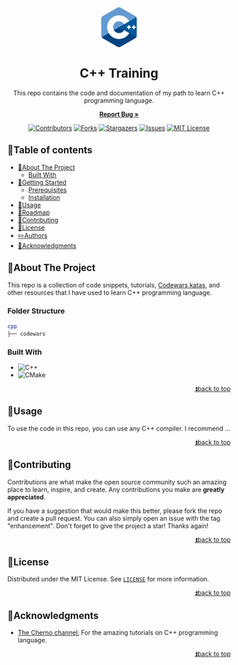 <!--
MARKDOWN IMAGES & BADGES
* https://www.markdownguide.org/basic-syntax/#reference-style-links
* https://github.com/Ileriayo/markdown-badges

EMOJIS
* https://gist.github.com/rxaviers/7360908

Find and replace the following text with the name of the project:
	cpp
-->

<div align="center" id="readme-top">

<img src=".fig/cpp_logo.png" alt="Logo" width="80"/>

<!-- omit in toc -->

# C++ Training

This repo contains the code and documentation of my path to learn C++ programming language.

[**Report Bug »**](https://github.com/cychitivav/cpp/issues)

[![Contributors](https://img.shields.io/github/contributors/cychitivav/cpp.svg?style=for-the-badge)](https://github.com/cychitivav/cpp/graphs/contributors)
[![Forks](https://img.shields.io/github/forks/cychitivav/cpp.svg?style=for-the-badge)](https://github.com/cychitivav/cpp/network/members)
[![Stargazers](https://img.shields.io/github/stars/cychitivav/cpp.svg?style=for-the-badge)](https://github.com/cychitivav/cpp/stargazers)
[![Issues](https://img.shields.io/github/issues/cychitivav/cpp.svg?style=for-the-badge)](https://github.com/cychitivav/cpp/issues)
[![MIT License](https://img.shields.io/github/license/cychitivav/cpp.svg?style=for-the-badge)](https://github.com/cychitivav/cpp/blob/main/LICENSE)

</div>

<!-- TABLE OF CONTENTS -->
<!-- omit in toc -->

## :pencil:Table of contents

-   [:pushpin:About The Project](#pushpinabout-the-project)
    -   [Built With](#built-with)
-   [:checkered_flag:Getting Started](#checkered_flaggetting-started)
    -   [Prerequisites](#prerequisites)
    -   [Installation](#installation)
-   [:balloon:Usage](#balloonusage)
-   [:roller_coaster:Roadmap](#roller_coasterroadmap)
-   [:busts_in_silhouette:Contributing](#busts_in_silhouettecontributing)
-   [:key:License](#keylicense)
-   [:pencil2:Authors](#pencil2authors)
-   [:tada:Acknowledgments](#tadaacknowledgments)

<!-- ABOUT THE PROJECT -->

## :pushpin:About The Project

This repo is a collection of code snippets, tutorials, [Codewars katas](https://www.codewars.com/), and other resources that I have used to learn C++ programming language.

### Folder Structure

```bash
cpp
├── codewars
```

<!-- BADGES
https://github.com/Ileriayo/markdown-badges -->

### Built With

-   ![C++](https://img.shields.io/badge/c++-%2300599C.svg?style=for-the-badge&logo=c%2B%2B&logoColor=white)
-   ![CMake](https://img.shields.io/badge/CMake-%23008FBA.svg?style=for-the-badge&logo=cmake&logoColor=white)

<div align="right">

[:arrow_double_up:back to top](#readme-top)

</div>

<!-- USAGE EXAMPLES -->

## :balloon:Usage

To use the code in this repo, you can use any C++ compiler. I recommend ...

<div align="right">

[:arrow_double_up:back to top](#readme-top)

</div>

<!-- CONTRIBUTING -->

## :busts_in_silhouette:Contributing

Contributions are what make the open source community such an amazing place to learn, inspire, and create. Any contributions you make are **greatly appreciated**.

If you have a suggestion that would make this better, please fork the repo and create a pull request. You can also simply open an issue with the tag "enhancement".
Don't forget to give the project a star! Thanks again!

<div align="right">

[:arrow_double_up:back to top](#readme-top)

</div>

<!-- LICENSE -->

## :key:License

Distributed under the MIT License. See [`LICENSE`](LICENSE) for more information.

<div align="right">

[:arrow_double_up:back to top](#readme-top)

</div>

<!-- ACKNOWLEDGMENTS -->

## :tada:Acknowledgments

-   [The Cherno channel:](https://www.youtube.com/@TheCherno) For the amazing tutorials on C++ programming language.

<div align="right">

[:arrow_double_up:back to top](#readme-top)

</div>

[^cite]: [Cite]()
